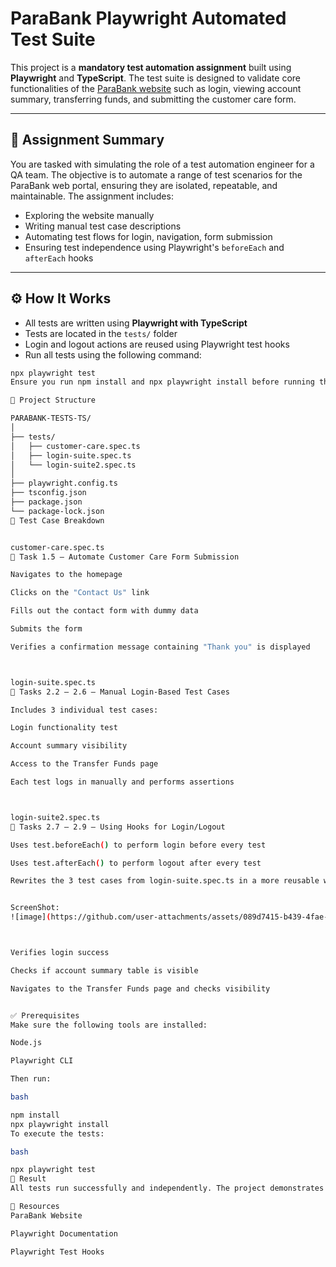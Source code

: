 # ParaBank Playwright Automated Test Suite

This project is a **mandatory test automation assignment** built using **Playwright** and **TypeScript**. The test suite is designed to validate core functionalities of the [ParaBank website](https://parabank.parasoft.com/parabank/index.htm) such as login, viewing account summary, transferring funds, and submitting the customer care form.

---

## 📌 Assignment Summary

You are tasked with simulating the role of a test automation engineer for a QA team. The objective is to automate a range of test scenarios for the ParaBank web portal, ensuring they are isolated, repeatable, and maintainable. The assignment includes:

- Exploring the website manually
- Writing manual test case descriptions
- Automating test flows for login, navigation, form submission
- Ensuring test independence using Playwright's `beforeEach` and `afterEach` hooks

---

## ⚙️ How It Works

- All tests are written using **Playwright with TypeScript**
- Tests are located in the `tests/` folder
- Login and logout actions are reused using Playwright test hooks
- Run all tests using the following command:

```bash
npx playwright test
Ensure you run npm install and npx playwright install before running the tests.

📁 Project Structure

PARABANK-TESTS-TS/
│
├── tests/
│   ├── customer-care.spec.ts
│   ├── login-suite.spec.ts
│   └── login-suite2.spec.ts
│
├── playwright.config.ts
├── tsconfig.json
├── package.json
└── package-lock.json
🧪 Test Case Breakdown


customer-care.spec.ts
📌 Task 1.5 – Automate Customer Care Form Submission

Navigates to the homepage

Clicks on the "Contact Us" link

Fills out the contact form with dummy data

Submits the form

Verifies a confirmation message containing "Thank you" is displayed



login-suite.spec.ts
📌 Tasks 2.2 – 2.6 – Manual Login-Based Test Cases

Includes 3 individual test cases:

Login functionality test

Account summary visibility

Access to the Transfer Funds page

Each test logs in manually and performs assertions



login-suite2.spec.ts
📌 Tasks 2.7 – 2.9 – Using Hooks for Login/Logout

Uses test.beforeEach() to perform login before every test

Uses test.afterEach() to perform logout after every test

Rewrites the 3 test cases from login-suite.spec.ts in a more reusable way:


ScreenShot:
![image](https://github.com/user-attachments/assets/089d7415-b439-4fae-ae35-320ddd1f82e4)



Verifies login success

Checks if account summary table is visible

Navigates to the Transfer Funds page and checks visibility


✅ Prerequisites
Make sure the following tools are installed:

Node.js

Playwright CLI

Then run:

bash

npm install
npx playwright install
To execute the tests:

bash

npx playwright test
🎉 Result
All tests run successfully and independently. The project demonstrates how to write automated browser tests for a real-world banking website while applying good practices like test isolation and hook-based setup/teardown.

🔗 Resources
ParaBank Website

Playwright Documentation

Playwright Test Hooks
